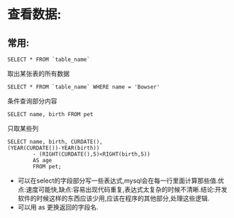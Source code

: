 # 查看数据:
## 常用:
```
SELECT * FROM `table_name`
```
取出某张表的所有数据
```
SELECT * FROM `table_name` WHERE name = 'Bowser'
```
条件查询部分内容
```
SELECT name, birth FROM pet
```
只取某些列
```
SELECT name, birth, CURDATE(),
(YEAR(CURDATE())-YEAR(birth))
    	- (RIGHT(CURDATE(),5)<RIGHT(birth,5))
    	AS age
    	FROM pet;
```
* 可以在select的字段部分写一些表达式,mysql会在每一行里面计算那些值.优点:速度可能快,缺点:容易出现代码重复,表达式太复杂的时候不清晰.结论:开发软件的时候这样的东西应该少用,应该在程序的其他部分,处理这些逻辑.
* 可以用 as 更换返回的字段名.
